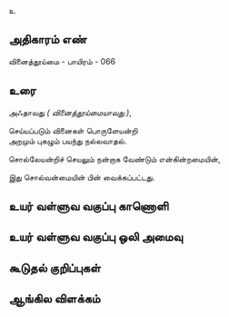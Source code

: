 உ


## அதிகாரம் எண்

வினைத்தூய்மை - பாயிரம் - 066
## உரை

அஃதாவது _( வினைத்தூய்மையாவது )_,  

செய்யப்படும் வினைகள் பொருளேயன்றி  
அறமும் புகழும் பயந்து நல்லவாதல்.  

சொல்லேயன்றிச் செயலும் நன்றாக வேண்டும் என்கின்றமையின்,  

இது சொல்வன்மையின் பின் வைக்கப்பட்டது.



## உயர் வள்ளுவ வகுப்பு காணொளி


## உயர் வள்ளுவ வகுப்பு ஒலி அமைவு 


## கூடுதல் குறிப்புகள்


## ஆங்கில விளக்கம்

